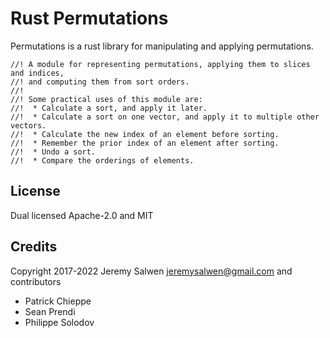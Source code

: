 # Rust Permutations
Permutations is a rust library for manipulating and applying permutations.

    //! A module for representing permutations, applying them to slices and indices,
    //! and computing them from sort orders.
    //!
    //! Some practical uses of this module are:
    //!  * Calculate a sort, and apply it later.
    //!  * Calculate a sort on one vector, and apply it to multiple other vectors.
    //!  * Calculate the new index of an element before sorting.
    //!  * Remember the prior index of an element after sorting.
    //!  * Undo a sort.
    //!  * Compare the orderings of elements.

## License
Dual licensed Apache-2.0 and MIT

## Credits
Copyright 2017-2022 Jeremy Salwen <jeremysalwen@gmail.com> and contributors

 * Patrick Chieppe
 * Sean Prendi
 * Philippe Solodov
